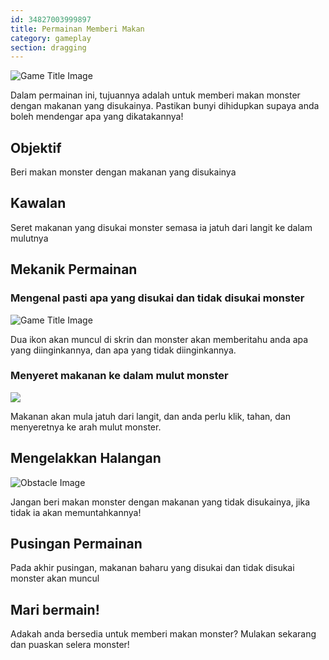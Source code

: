 ```yaml
---
id: 34827003999897
title: Permainan Memberi Makan
category: gameplay 
section: dragging
---
```

![Game Title Image](https://help.studycat.com/hc/article_attachments/34827003977625)

Dalam permainan ini, tujuannya adalah untuk memberi makan monster dengan makanan yang disukainya. Pastikan bunyi dihidupkan supaya anda boleh mendengar apa yang dikatakannya!

## Objektif

Beri makan monster dengan makanan yang disukainya

## Kawalan

Seret makanan yang disukai monster semasa ia jatuh dari langit ke dalam mulutnya

## Mekanik Permainan

### Mengenal pasti apa yang disukai dan tidak disukai monster

![Game Title Image](https://help.studycat.com/hc/article_attachments/34827003977625)

Dua ikon akan muncul di skrin dan monster akan memberitahu anda apa yang diinginkannya, dan apa yang tidak diinginkannya.

### Menyeret makanan ke dalam mulut monster

![](https://help.studycat.com/hc/article_attachments/34976665858457)

Makanan akan mula jatuh dari langit, dan anda perlu klik, tahan, dan menyeretnya ke arah mulut monster.

## Mengelakkan Halangan

![Obstacle Image](https://help.studycat.com/hc/article_attachments/34826992367897)

Jangan beri makan monster dengan makanan yang tidak disukainya, jika tidak ia akan memuntahkannya!

## Pusingan Permainan

Pada akhir pusingan, makanan baharu yang disukai dan tidak disukai monster akan muncul

## Mari bermain!

Adakah anda bersedia untuk memberi makan monster? Mulakan sekarang dan puaskan selera monster!

